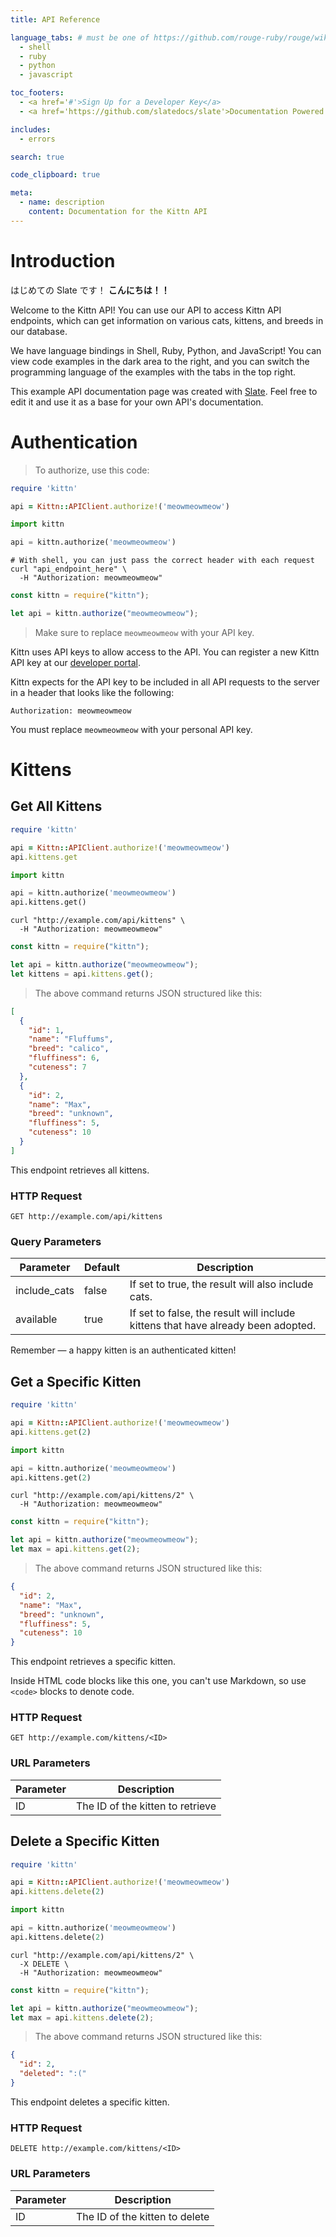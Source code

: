 ```yaml
---
title: API Reference

language_tabs: # must be one of https://github.com/rouge-ruby/rouge/wiki/List-of-supported-languages-and-lexers
  - shell
  - ruby
  - python
  - javascript

toc_footers:
  - <a href='#'>Sign Up for a Developer Key</a>
  - <a href='https://github.com/slatedocs/slate'>Documentation Powered by Slate</a>

includes:
  - errors

search: true

code_clipboard: true

meta:
  - name: description
    content: Documentation for the Kittn API
---
```


# Introduction

はじめての Slate です！
**こんにちは！！**

Welcome to the Kittn API! You can use our API to access Kittn API endpoints, which can get information on various cats, kittens, and breeds in our database.

We have language bindings in Shell, Ruby, Python, and JavaScript! You can view code examples in the dark area to the right, and you can switch the programming language of the examples with the tabs in the top right.

This example API documentation page was created with [Slate](https://github.com/slatedocs/slate). Feel free to edit it and use it as a base for your own API's documentation.

# Authentication

> To authorize, use this code:

```ruby
require 'kittn'

api = Kittn::APIClient.authorize!('meowmeowmeow')
```

```python
import kittn

api = kittn.authorize('meowmeowmeow')
```

```shell
# With shell, you can just pass the correct header with each request
curl "api_endpoint_here" \
  -H "Authorization: meowmeowmeow"
```

```javascript
const kittn = require("kittn");

let api = kittn.authorize("meowmeowmeow");
```

> Make sure to replace `meowmeowmeow` with your API key.

Kittn uses API keys to allow access to the API. You can register a new Kittn API key at our [developer portal](http://example.com/developers).

Kittn expects for the API key to be included in all API requests to the server in a header that looks like the following:

`Authorization: meowmeowmeow`

<aside class="notice">
You must replace <code>meowmeowmeow</code> with your personal API key.
</aside>

# Kittens

## Get All Kittens

```ruby
require 'kittn'

api = Kittn::APIClient.authorize!('meowmeowmeow')
api.kittens.get
```

```python
import kittn

api = kittn.authorize('meowmeowmeow')
api.kittens.get()
```

```shell
curl "http://example.com/api/kittens" \
  -H "Authorization: meowmeowmeow"
```

```javascript
const kittn = require("kittn");

let api = kittn.authorize("meowmeowmeow");
let kittens = api.kittens.get();
```

> The above command returns JSON structured like this:

```json
[
  {
    "id": 1,
    "name": "Fluffums",
    "breed": "calico",
    "fluffiness": 6,
    "cuteness": 7
  },
  {
    "id": 2,
    "name": "Max",
    "breed": "unknown",
    "fluffiness": 5,
    "cuteness": 10
  }
]
```

This endpoint retrieves all kittens.

### HTTP Request

`GET http://example.com/api/kittens`

### Query Parameters

| Parameter    | Default | Description                                                                      |
| ------------ | ------- | -------------------------------------------------------------------------------- |
| include_cats | false   | If set to true, the result will also include cats.                               |
| available    | true    | If set to false, the result will include kittens that have already been adopted. |

<aside class="success">
Remember — a happy kitten is an authenticated kitten!
</aside>

## Get a Specific Kitten

```ruby
require 'kittn'

api = Kittn::APIClient.authorize!('meowmeowmeow')
api.kittens.get(2)
```

```python
import kittn

api = kittn.authorize('meowmeowmeow')
api.kittens.get(2)
```

```shell
curl "http://example.com/api/kittens/2" \
  -H "Authorization: meowmeowmeow"
```

```javascript
const kittn = require("kittn");

let api = kittn.authorize("meowmeowmeow");
let max = api.kittens.get(2);
```

> The above command returns JSON structured like this:

```json
{
  "id": 2,
  "name": "Max",
  "breed": "unknown",
  "fluffiness": 5,
  "cuteness": 10
}
```

This endpoint retrieves a specific kitten.

<aside class="warning">Inside HTML code blocks like this one, you can't use Markdown, so use <code>&lt;code&gt;</code> blocks to denote code.</aside>

### HTTP Request

`GET http://example.com/kittens/<ID>`

### URL Parameters

| Parameter | Description                      |
| --------- | -------------------------------- |
| ID        | The ID of the kitten to retrieve |

## Delete a Specific Kitten

```ruby
require 'kittn'

api = Kittn::APIClient.authorize!('meowmeowmeow')
api.kittens.delete(2)
```

```python
import kittn

api = kittn.authorize('meowmeowmeow')
api.kittens.delete(2)
```

```shell
curl "http://example.com/api/kittens/2" \
  -X DELETE \
  -H "Authorization: meowmeowmeow"
```

```javascript
const kittn = require("kittn");

let api = kittn.authorize("meowmeowmeow");
let max = api.kittens.delete(2);
```

> The above command returns JSON structured like this:

```json
{
  "id": 2,
  "deleted": ":("
}
```

This endpoint deletes a specific kitten.

### HTTP Request

`DELETE http://example.com/kittens/<ID>`

### URL Parameters

| Parameter | Description                    |
| --------- | ------------------------------ |
| ID        | The ID of the kitten to delete |
